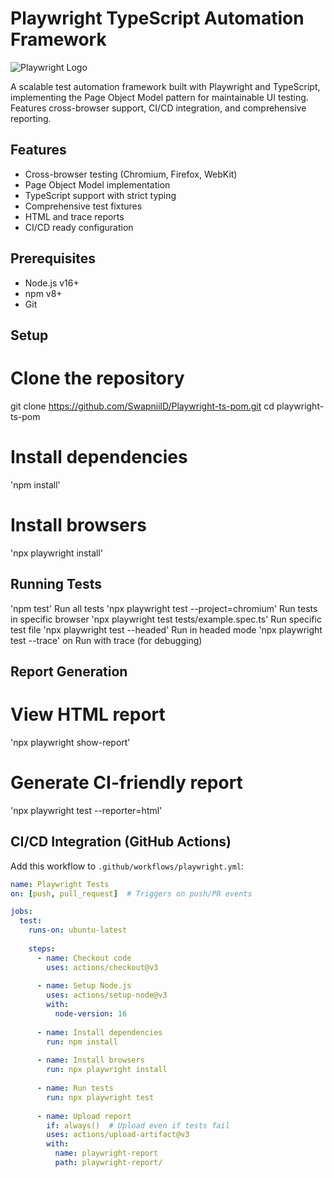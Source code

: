 # Playwright TypeScript Automation Framework

![Playwright Logo](https://playwright.dev/img/playwright-logo.svg)

A scalable test automation framework built with Playwright and TypeScript, implementing the Page Object Model pattern for maintainable UI testing. Features cross-browser support, CI/CD integration, and comprehensive reporting.

## Features

- Cross-browser testing (Chromium, Firefox, WebKit)
- Page Object Model implementation
- TypeScript support with strict typing
- Comprehensive test fixtures
- HTML and trace reports
- CI/CD ready configuration

## Prerequisites

- Node.js v16+
- npm v8+
- Git

## Setup

# Clone the repository
git clone https://github.com/SwapniilD/Playwright-ts-pom.git
cd playwright-ts-pom

# Install dependencies
'npm install'

# Install browsers
'npx playwright install'

## Running Tests
'npm test'	Run all tests
'npx playwright test --project=chromium'	Run tests in specific browser
'npx playwright test tests/example.spec.ts'	Run specific test file
'npx playwright test --headed'	Run in headed mode
'npx playwright test --trace' on	Run with trace (for debugging)

## Report Generation
# View HTML report
'npx playwright show-report'

# Generate CI-friendly report
'npx playwright test --reporter=html'

## CI/CD Integration (GitHub Actions)

Add this workflow to `.github/workflows/playwright.yml`:

```yaml
name: Playwright Tests
on: [push, pull_request]  # Triggers on push/PR events

jobs:
  test:
    runs-on: ubuntu-latest
    
    steps:
      - name: Checkout code
        uses: actions/checkout@v3
        
      - name: Setup Node.js
        uses: actions/setup-node@v3
        with:
          node-version: 16
          
      - name: Install dependencies
        run: npm install
        
      - name: Install browsers
        run: npx playwright install
        
      - name: Run tests
        run: npx playwright test
        
      - name: Upload report
        if: always()  # Upload even if tests fail
        uses: actions/upload-artifact@v3
        with:
          name: playwright-report
          path: playwright-report/
